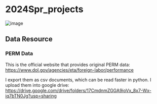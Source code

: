 # 2024Spr_projects
![image](https://github.com/Shuyi1011/2024Spr_projects/assets/134218464/c56d2aca-e12a-4aa8-bf38-a42538498fd1)

## Data Resource
### PERM Data
This is the official website that provides original PERM data: https://www.dol.gov/agencies/eta/foreign-labor/performance

I export them as csv documents, which can be read faster in python. I upload them into google drive: https://drive.google.com/drive/folders/17CmdnmZGGA9ioVx_8x7-Wx-iq7bTN0Jg?usp=sharing
